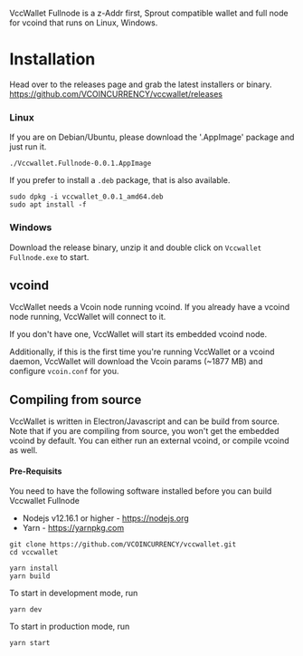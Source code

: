 VccWallet Fullnode is a z-Addr first, Sprout compatible wallet and full node for vcoind that runs on Linux, Windows.


# Installation

Head over to the releases page and grab the latest installers or binary. https://github.com/VCOINCURRENCY/vccwallet/releases

### Linux

If you are on Debian/Ubuntu, please download the '.AppImage' package and just run it.

```
./Vccwallet.Fullnode-0.0.1.AppImage
```

If you prefer to install a `.deb` package, that is also available.

```
sudo dpkg -i vccwallet_0.0.1_amd64.deb
sudo apt install -f
```

### Windows

Download the release binary, unzip it and double click on `Vccwallet Fullnode.exe` to start.


## vcoind

VccWallet needs a Vcoin node running vcoind. If you already have a vcoind node running, VccWallet will connect to it.

If you don't have one, VccWallet will start its embedded vcoind node.

Additionally, if this is the first time you're running VccWallet or a vcoind daemon, VccWallet will download the Vcoin params (~1877 MB) and configure `vcoin.conf` for you.

## Compiling from source

VccWallet is written in Electron/Javascript and can be build from source. Note that if you are compiling from source, you won't get the embedded vcoind by default. You can either run an external vcoind, or compile vcoind as well.

#### Pre-Requisits

You need to have the following software installed before you can build Vccwallet Fullnode

- Nodejs v12.16.1 or higher - https://nodejs.org
- Yarn - https://yarnpkg.com

```
git clone https://github.com/VCOINCURRENCY/vccwallet.git
cd vccwallet

yarn install
yarn build
```

To start in development mode, run

```
yarn dev
```

To start in production mode, run

```
yarn start
```

